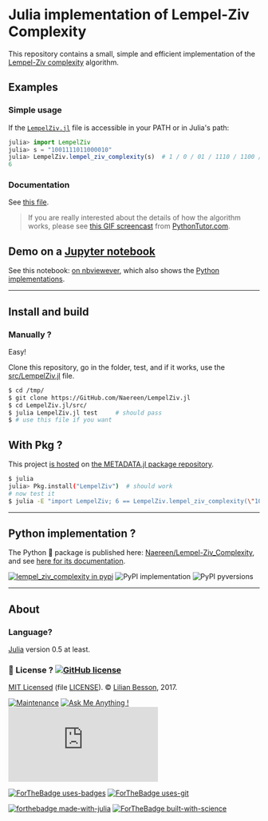 # Julia implementation of Lempel-Ziv Complexity

This repository contains a small, simple and efficient implementation of the [Lempel-Ziv complexity](https://en.wikipedia.org/wiki/LempelZiv.jl) algorithm.

## Examples
### Simple usage
If the [`LempelZiv.jl`](src/LempelZiv.jl) file is accessible in your PATH or in Julia's path:

```julia
julia> import LempelZiv
julia> s = "1001111011000010"
julia> LempelZiv.lempel_ziv_complexity(s)  # 1 / 0 / 01 / 1110 / 1100 / 0010
6
```

### Documentation
See [this file](https://naereen.github.io/LempelZiv.jl/doc/index.html).

> If you are really interested about the details of how the algorithm works, please see [this GIF screencast](https://github.com/Naereen/LempelZiv.jl/issues/2#issuecomment-312421968) from [PythonTutor.com](http://pythontutor.com/visualize.html#mode=edit).

## Demo on a [Jupyter notebook](https://www.Jupyter.org/)
See this notebook: [on nbviewever](https://nbviewer.jupyter.org/github/Naereen/LempelZiv.jl/blob/master/Short_study_of_the_LempelZiv.jl.ipynb), which also shows the [Python implementations](https://github.com/Naereen/Lempel-Ziv_Complexity).

----

## Install and build
### Manually ?
Easy!

Clone this repository, go in the folder, test, and if it works, use the [src/LempelZiv.jl](src/LempelZiv.jl) file.

```bash
$ cd /tmp/
$ git clone https://GitHub.com/Naereen/LempelZiv.jl
$ cd LempelZiv.jl/src/
$ julia LempelZiv.jl test     # should pass
$ # use this file if you want
```

## With Pkg ?
This project [is hosted](https://github.com/Naereen/LempelZiv.jl/issues/1) on [the METADATA.jl package repository](https://pkg.julialang.org/LempelZiv.jl/).

```bash
$ julia
julia> Pkg.install("LempelZiv")  # should work
# now test it
$ julia -E "import LempelZiv; 6 == LempelZiv.lempel_ziv_complexity(\"1001111011000010\")"  # test
```

----

## Python implementation ?

The Python :snake: package is published here: [Naereen/Lempel-Ziv_Complexity](https://github.com/Naereen/Lempel-Ziv_Complexity),
and see [here for its documentation](https://naereen.github.io/Lempel-Ziv_Complexity/doc/index.html).

[![lempel_ziv_complexity in pypi](https://img.shields.io/pypi/v/lempel_ziv_complexity.svg)](https://pypi.org/project/LempelZiv.jl/)
![PyPI implementation](https://img.shields.io/pypi/implementation/lempel_ziv_complexity.svg)
![PyPI pyversions](https://img.shields.io/pypi/pyversions/lempel_ziv_complexity.svg)

----

## About
### Language?
[Julia](https://www.julialang.org/) version 0.5 at least.

### :scroll: License ? [![GitHub license](https://img.shields.io/github/license/Naereen/LempelZiv.jl.svg)](https://github.com/Naereen/badges/blob/master/LICENSE)
[MIT Licensed](https://lbesson.mit-license.org/) (file [LICENSE](LICENSE)).
© [Lilian Besson](https://GitHub.com/Naereen), 2017.

[![Maintenance](https://img.shields.io/badge/Maintained%3F-yes-green.svg)](https://GitHub.com/Naereen/LempelZiv.jl/graphs/commit-activity)
[![Ask Me Anything !](https://img.shields.io/badge/Ask%20me-anything-1abc9c.svg)](https://GitHub.com/Naereen/ama)
[![Analytics](https://ga-beacon.appspot.com/UA-38514290-17/github.com/Naereen/LempelZiv.jl/README.md?pixel)](https://GitHub.com/Naereen/LempelZiv.jl/)

[![ForTheBadge uses-badges](http://ForTheBadge.com/images/badges/uses-badges.svg)](http://ForTheBadge.com)
[![ForTheBadge uses-git](http://ForTheBadge.com/images/badges/uses-git.svg)](https://GitHub.com/)

[![forthebadge made-with-julia](http://ForTheBadge.com/images/badges/made-with-julia.svg)](https://www.julialang.org/)
[![ForTheBadge built-with-science](http://ForTheBadge.com/images/badges/built-with-science.svg)](https://GitHub.com/Naereen/)
